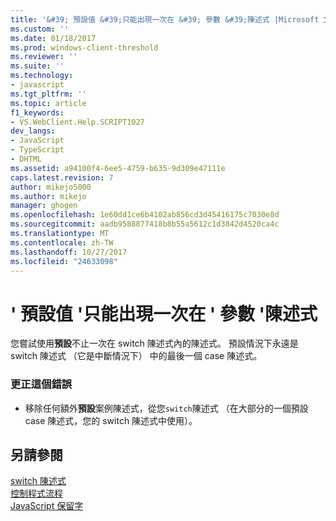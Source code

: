 ```yaml
---
title: '&#39; 預設值 &#39;只能出現一次在 &#39; 參數 &#39;陳述式 |Microsoft 文件'
ms.custom: ''
ms.date: 01/18/2017
ms.prod: windows-client-threshold
ms.reviewer: ''
ms.suite: ''
ms.technology:
- javascript
ms.tgt_pltfrm: ''
ms.topic: article
f1_keywords:
- VS.WebClient.Help.SCRIPT1027
dev_langs:
- JavaScript
- TypeScript
- DHTML
ms.assetid: a94100f4-6ee5-4759-b635-9d309e47111e
caps.latest.revision: 7
author: mikejo5000
ms.author: mikejo
manager: ghogen
ms.openlocfilehash: 1e60dd1ce6b4102ab856cd3d45416175c7030e8d
ms.sourcegitcommit: aadb9588877418b8b55a5612c1d3842d4520ca4c
ms.translationtype: MT
ms.contentlocale: zh-TW
ms.lasthandoff: 10/27/2017
ms.locfileid: "24633098"
---
```

# <a name="39default39-can-only-appear-once-in-a-39switch39-statement"></a>&#39; 預設值 &#39;只能出現一次在 &#39; 參數 &#39;陳述式
您嘗試使用**預設**不止一次在 switch 陳述式內的陳述式。 預設情況下永遠是 switch 陳述式 （它是中斷情況下） 中的最後一個 case 陳述式。  
  
### <a name="to-correct-this-error"></a>更正這個錯誤  
  
-   移除任何額外**預設**案例陳述式，從您`switch`陳述式 （在大部分的一個預設 case 陳述式，您的 switch 陳述式中使用）。  
  
## <a name="see-also"></a>另請參閱  
 [switch 陳述式](../../javascript/reference/switch-statement-javascript.md)   
 [控制程式流程](../../javascript/controlling-program-flow-javascript.md)   
 [JavaScript 保留字](../../javascript/reference/javascript-reserved-words.md)
